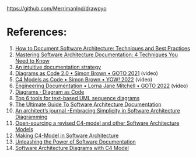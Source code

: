 https://github.com/MerrimanInd/drawpyo 

# References:

1. [How to Document Software Architecture: Techniques and Best Practices](https://lucamezzalira.medium.com/how-to-document-software-architecture-techniques-and-best-practices-2556b1915850)
2. [Mastering Software Architecture Documentation: 4 Techniques You Need to Know](https://www.youtube.com/@My50c)
3. [An intuitive documentation strategy](https://abstraction.blog/2023/11/22/intuitive-documentation-strategy)
4. [Diagrams as Code 2.0 • Simon Brown • GOTO 2021](https://www.youtube.com/watch?v=Za1-v4Zkq5E&list=PLEx5khR4g7PJm_OYRaRtouHQLyWp3JZfT&index=11) (video)
5. [C4 Models as Code • Simon Brown • YOW! 2022](https://www.youtube.com/watch?v=f7i2wxQVffk) (video)
6. [Engineering Documentation • Lorna Jane Mitchell • GOTO 2022](https://www.youtube.com/watch?v=Z5OrR99OpiY) (video)
7. [Diagrams · Diagram as Code](https://diagrams.mingrammer.com/)
8. [Top 6 tools for text-based UML sequence diagrams](https://icepanel.io/blog/2023-08-15-top-6-tools-for-text-based-uml-sequence-diagrams)
9. [The Ultimate Guide To Software Architecture Documentation](https://www.workingsoftware.dev/software-architecture-documentation-the-ultimate-guide/)
10. [An architect’s journal -Embracing Simplicity in Software Architecture Diagramming](https://blog.architect2architect.com/an-architects-journal-embracing-simplicity-in-software-architecture-diagramming-89aec930c47b)
11. [Open-sourcing a revised C4-model and other Software Architecture Models](https://nikolaschou.medium.com/open-sourcing-software-architecture-models-17b0149ba638)
12. [Making C4-Model in Software Architecture](https://medium.easyread.co/c4-model-in-software-architecture-6587ab4a2d0f)
13. [Unleashing the Power of Software Documentation](https://jinlow.medium.com/unleashing-the-power-of-software-documentation-e7d684d45329)
14. [Software Architecture Diagrams with C4 Model](https://packagemain.tech/p/software-architecture-diagrams-c4)